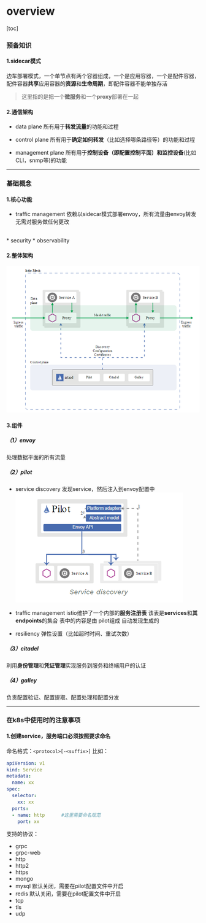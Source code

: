 # overview

[toc]

### 预备知识

#### 1.sidecar模式
边车部署模式，一个单节点有两个容器组成，一个是应用容器，一个是配件容器，配件容器**共享**应用容器的**资源**和**生命周期**，即配件容器不能单独存活
>这里指的是把一个**微服务**和一个**proxy**部署在一起  

#### 2.通信架构
* data plane
所有用于**转发流量**的功能和过程

* control plane
所有用于**确定如何转发**（比如选择哪条路径等）的功能和过程

* management plane
所有用于**控制设备（即配置控制平面）和监控设备**(比如CLI，snmp等)的功能

***
### 基础概念
#### 1.核心功能
* traffic management
依赖以sidecar模式部署envoy，所有流量由envoy转发
无需对服务做任何更改
<br/>
* security
* observability

#### 2.整体架构
![](./imgs/overview_01.png)

#### 3.组件

##### （1）envoy
处理数据平面的所有流量

##### （2）pilot

* service discovery
发现service，然后注入到envoy配置中
![](./imgs/overview_02.png)

* traffic management
istio维护了一个内部的**服务注册表**
该表是**services**和**其endpoints**的集合
表中的内容是由 pilot组成 自动发现生成的

* resiliency
弹性设置（比如超时时间、重试次数）

##### （3）citadel
利用**身份管理**和**凭证管理**实现服务到服务和终端用户的认证

##### （4）galley
负责配置验证、配置提取、配置处理和配置分发

***

### 在k8s中使用时的注意事项

#### 1.创建service，服务端口必须按照要求命名
命名格式：`<protocol>[-<suffix>]`
比如：
```yaml
apiVersion: v1
kind: Service
metadata:
  name: xx
spec:
  selector:
    xx: xx
  ports:
  - name: http      #这里需要命名规范
    port: xx
```
支持的协议：
* grpc
* grpc-web
* http
* http2
* https
* mongo
* mysql
默认关闭，需要在pilot配置文件中开启
* redis
默认关闭，需要在pilot配置文件中开启
* tcp
* tls
* udp
